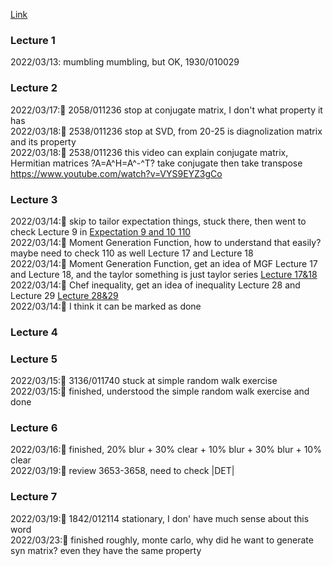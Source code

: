 [Link](https://www.youtube.com/watch?v=92WaNz9mPeY&list=PLaLOVNqqD-2G5SSErHfvGqs7ev7kE8_fj&index=6)
### Lecture 1
2022/03/13: mumbling mumbling, but OK, 1930/010029 <br>

### Lecture 2
2022/03/17:💫 2058/011236 stop at conjugate matrix, I don't what property it has <br>
2022/03/18:💫 2538/011236 stop at SVD, from 20-25 is diagnolization matrix and its property  <br>
2022/03/18:💫 2538/011236 this video can explain conjugate matrix, Hermitian matrices ?A=A^H=A^-^T? take conjugate then take transpose https://www.youtube.com/watch?v=VYS9EYZ3gCo
### Lecture 3
2022/03/14:💫 skip to tailor expectation things, stuck there, then went to check Lecture 9 in [Expectation 9 and 10 110](https://github.com/MediciHouse07/Learning_Records/blob/main/statistics_110.md#lecture-9-) <br>
2022/03/14:💫 Moment Generation Function, how to understand that easily? maybe need to check 110 as well Lecture 17 and Lecture 18 <br>
2022/03/14:💫 Moment Generation Function, get an idea of MGF Lecture 17 and Lecture 18, and the taylor something is just taylor series [Lecture 17&18](https://github.com/MediciHouse07/Learning_Records/blob/main/statistics_110.md#lecture-17-) <br>
2022/03/14:💫 Chef inequality, get an idea of inequality Lecture 28 and Lecture 29 [Lecture 28&29](https://github.com/MediciHouse07/Learning_Records/blob/main/statistics_110.md#lecture-28-) <br>
2022/03/14:💫 I think it can be marked as done <br>
### Lecture 4

### Lecture 5
2022/03/15:💫 3136/011740 stuck at simple random walk exercise <br>
2022/03/15:💫 finished, understood the simple random walk exercise and done

### Lecture 6
2022/03/16:💫 finished, 20% blur + 30% clear + 10% blur + 30% blur + 10% clear <br>
2022/03/19:💫 review 3653-3658, need to check |DET| <br>
### Lecture 7
2022/03/19:💫 1842/012114 stationary, I don' have much sense about this word<br>
2022/03/23:💫 finished roughly, monte carlo, why did he want to generate syn matrix? even they have the same property <br>

